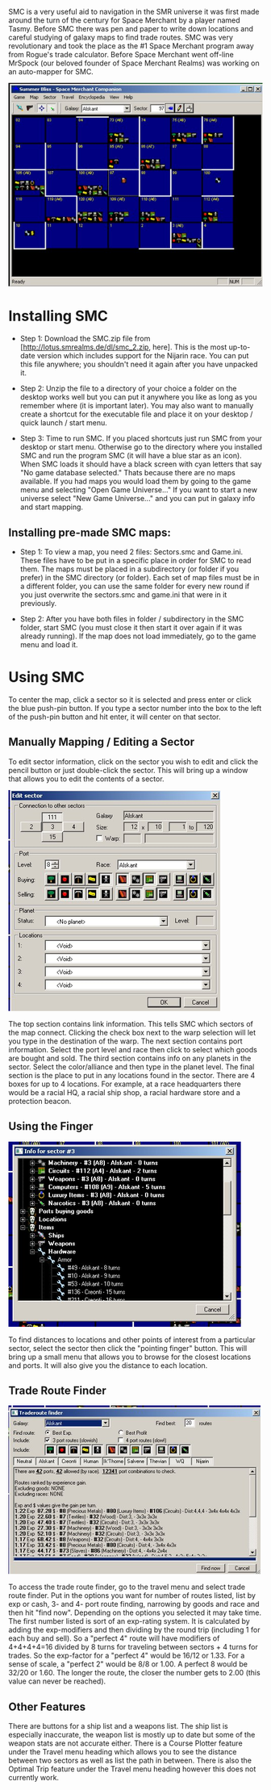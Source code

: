 <!-- TITLE: Space Merchant Companion -->
<!-- SUBTITLE: A third-party tool -->

SMC is a very useful aid to navigation in the SMR universe it was first made around the turn of the century for Space Merchant by a player named Tasmy. Before  SMC there was pen and paper to write down locations and careful studying of galaxy maps to find trade routes. SMC was very revolutionary and took the place as the #1 Space Merchant program away from Rogue's trade calculator. Before Space Merchant went off-line MrSpock (our beloved founder of Space Merchant Realms) was working on an auto-mapper for SMC. 

![Smc](/uploads/smc.jpg "Smc")

# Installing SMC

* Step 1: Download the SMC.zip file from [http://lotus.smrealms.de/dl/smc_2.zip, here]. This is the most up-to-date version which includes support for the Nijarin race. You can put this file anywhere; you shouldn't need it again after you have unpacked it.

* Step 2: Unzip the file to a directory of your choice a folder on the desktop works well but you can put it anywhere you like as long as you remember where (it is important later). You may also want to manually create a shortcut for the executable file and place it on your desktop / quick launch / start menu. 

* Step 3: Time to run SMC. If you placed shortcuts just run SMC from your desktop or start menu. Otherwise go to the directory where you installed SMC and run the program SMC (it will have a blue star as an icon). When SMC loads it should have a black screen with cyan letters that say "No game database selected." Thats because there are no maps available. If you had maps you would load them by going to the game menu and selecting "Open Game Universe..." If you want to start a new universe select "New Game Universe..." and you can put in galaxy info and start mapping.<br>



## Installing pre-made SMC maps:

* Step 1: To view a map, you need 2 files: Sectors.smc and Game.ini. These files have to be put in a specific place in order for SMC to read them. The maps must be placed in a subdirectory (or folder if you prefer) in the SMC directory (or folder). Each set of map files must be in a different folder, you can use the same folder for every new round if you just overwrite the sectors.smc and game.ini that were in it previously. 

* Step 2: After you have both files in folder / subdirectory in the SMC folder, start SMC (you must close it then start it over again if it was already running). If the map does not load immediately, go to the game menu and load it.

# Using SMC

To center the map, click a sector so it is selected and press enter or click the blue push-pin button. If you type a sector number into the box to the left of the push-pin button and hit enter, it will center on that sector.

## Manually Mapping / Editing a Sector
To edit sector information, click on the sector you wish to edit and click the pencil button or just double-click the sector. This will bring up a window that allows you to edit the contents of a sector. 

![EditSector](/uploads/editsector.jpg "EditSector")

The top section contains link information. This tells SMC which sectors of the map connect. Clicking the check box next to the warp selection will let you type in the destination of the warp.
The next section contains port information. Select the port level and race then click to select which goods are bought and sold.
The third section contains info on any planets in the sector. Select the color/alliance and then type in the planet level.
The final section is the place to put in any locations found in the sector. There are 4 boxes for up to 4 locations. For example, at a race headquarters there would be a racial HQ, a racial ship shop, a racial hardware store and a protection beacon.

## Using the Finger

![Finger](/uploads/finger.jpg "Finger")

To find distances to locations and other points of interest from a particular sector, select the sector then click the "pointing finger" button. This will bring up a small menu that allows you to browse for the closest locations and ports. It will also give you the distance to each location.

## Trade Route Finder

![Routes](/uploads/routes.jpg "Routes")

To access the trade route finder, go to the travel menu and select trade route finder. Put in the options you want for number of routes listed, list by exp or cash, 3- and 4- port route finding, narrowing by goods and race and then hit "find now". Depending on the options you selected it may take time. The first number listed is sort of an exp-rating system. It is calculated by adding the exp-modifiers and then dividing by the round trip (including 1 for each buy and sell).
So a "perfect 4" route will have modifiers of 4+4+4+4=16 divided by 8 turns for traveling between sectors + 4 turns for trades. So the exp-factor for a "perfect 4" would be 16/12 or 1.33. For a sense of scale, a "perfect 2" would be 8/8 or 1.00. A perfect 8 would be 32/20 or 1.60. The longer the route, the closer the number gets to 2.00 (this value can never be reached).

## Other Features

There are buttons for a ship list and a weapons list. The ship list is especially inaccurate, the weapon list is mostly up to date but some of the weapon stats are not accurate either. There is a Course Plotter feature under the Travel menu heading which allows you to see the distance between two sectors as well as list the path in between. There is also the Optimal Trip feature under the Travel menu heading however this does not currently work.
